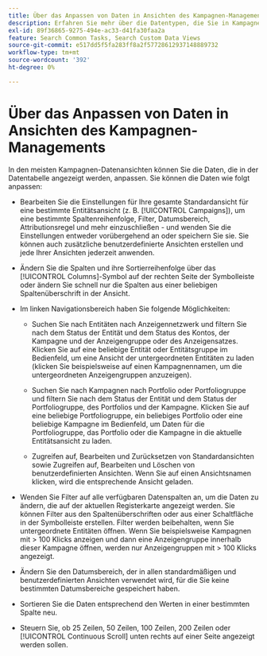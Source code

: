 ```yaml
---
title: Über das Anpassen von Daten in Ansichten des Kampagnen-Managements
description: Erfahren Sie mehr über die Datentypen, die Sie in Kampagnendatenansichten anpassen können.
exl-id: 89f36865-9275-494e-ac33-d41fa30faa2a
feature: Search Common Tasks, Search Custom Data Views
source-git-commit: e517dd5f5fa283ff8a2f57728612937148889732
workflow-type: tm+mt
source-wordcount: '392'
ht-degree: 0%

---
```


# Über das Anpassen von Daten in Ansichten des Kampagnen-Managements

In den meisten Kampagnen-Datenansichten können Sie die Daten, die in der Datentabelle angezeigt werden, anpassen. Sie können die Daten wie folgt anpassen:

* Bearbeiten Sie die Einstellungen für Ihre gesamte Standardansicht für eine bestimmte Entitätsansicht (z. B. [!UICONTROL Campaigns]), um eine bestimmte Spaltenreihenfolge, Filter, Datumsbereich, Attributionsregel und mehr einzuschließen - und wenden Sie die Einstellungen entweder vorübergehend an oder speichern Sie sie. Sie können auch zusätzliche benutzerdefinierte Ansichten erstellen und jede Ihrer Ansichten jederzeit anwenden.

* Ändern Sie die Spalten und ihre Sortierreihenfolge über das [!UICONTROL Columns]-Symbol auf der rechten Seite der Symbolleiste oder ändern Sie schnell nur die Spalten aus einer beliebigen Spaltenüberschrift in der Ansicht.

* Im linken Navigationsbereich haben Sie folgende Möglichkeiten:

   * Suchen Sie nach Entitäten nach Anzeigennetzwerk und filtern Sie nach dem Status der Entität und dem Status des Kontos, der Kampagne und der Anzeigengruppe oder des Anzeigensatzes. Klicken Sie auf eine beliebige Entität oder Entitätsgruppe im Bedienfeld, um eine Ansicht der untergeordneten Entitäten zu laden (klicken Sie beispielsweise auf einen Kampagnennamen, um die untergeordneten Anzeigengruppen anzuzeigen).

   * Suchen Sie nach Kampagnen nach Portfolio oder Portfoliogruppe und filtern Sie nach dem Status der Entität und dem Status der Portfoliogruppe, des Portfolios und der Kampagne. Klicken Sie auf eine beliebige Portfoliogruppe, ein beliebiges Portfolio oder eine beliebige Kampagne im Bedienfeld, um Daten für die Portfoliogruppe, das Portfolio oder die Kampagne in die aktuelle Entitätsansicht zu laden.

   * Zugreifen auf, Bearbeiten und Zurücksetzen von Standardansichten sowie Zugreifen auf, Bearbeiten und Löschen von benutzerdefinierten Ansichten. Wenn Sie auf einen Ansichtsnamen klicken, wird die entsprechende Ansicht geladen.

* Wenden Sie Filter auf alle verfügbaren Datenspalten an, um die Daten zu ändern, die auf der aktuellen Registerkarte angezeigt werden. Sie können Filter aus den Spaltenüberschriften oder aus einer Schaltfläche in der Symbolleiste erstellen. Filter werden beibehalten, wenn Sie untergeordnete Entitäten öffnen. Wenn Sie beispielsweise Kampagnen mit \> 100 Klicks anzeigen und dann eine Anzeigengruppe innerhalb dieser Kampagne öffnen, werden nur Anzeigengruppen mit \> 100 Klicks angezeigt.

* Ändern Sie den Datumsbereich, der in allen standardmäßigen und benutzerdefinierten Ansichten verwendet wird, für die Sie keine bestimmten Datumsbereiche gespeichert haben.

* Sortieren Sie die Daten entsprechend den Werten in einer bestimmten Spalte neu.

* Steuern Sie, ob 25 Zeilen, 50 Zeilen, 100 Zeilen, 200 Zeilen oder [!UICONTROL Continuous Scroll] unten rechts auf einer Seite angezeigt werden sollen.
